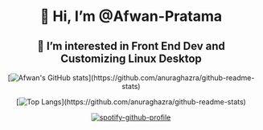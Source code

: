 <div align=center>
<h1> 👋 Hi, I’m @Afwan-Pratama</h1>
<h2>👀 I’m interested in Front End Dev and Customizing Linux Desktop</h2>

[![Afwan's GitHub stats]([https://github-readme-stats.vercel.app](https://github-readme-stats-git-masterrstaa-rickstaa.vercel.app)/api?username=Afwan-Pratama&count_private=true&show_icons=true&theme=tokyonight)](https://github.com/anuraghazra/github-readme-stats)

[![Top Langs]([https://github-readme-stats.vercel.app](https://github-readme-stats-git-masterrstaa-rickstaa.vercel.app)/api/top-langs/?username=Afwan-Pratama&layout=compact&title_color=61dafb&text_color=ffffff&icon_color=61dafb&bg_color=20232a&langs_count=8border_color=61dafb&hide_border=true)](https://github.com/anuraghazra/github-readme-stats)

[![spotify-github-profile](https://spotify-github-profile.vercel.app/api/view?uid=afwan.pratama&cover_image=true&theme=default&show_offline=true&background_color=121212&bar_color=1c71d8&bar_color_cover=true)](https://github.com/kittinan/spotify-github-profile)
  
</div>
